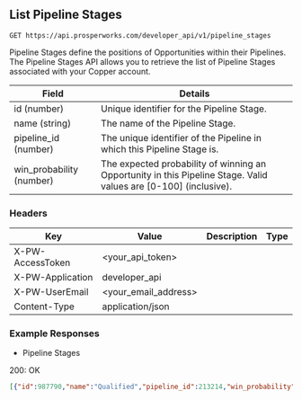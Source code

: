 ## List Pipeline Stages

```GET https://api.prosperworks.com/developer_api/v1/pipeline_stages```

Pipeline Stages define the positions of Opportunities within their Pipelines. The Pipeline Stages API allows you to retrieve the list of Pipeline Stages associated with your Copper account.


|          Field           |                                                     Details                                                      |
| ------------------------ | ---------------------------------------------------------------------------------------------------------------- |
| id (number)              | Unique identifier for the Pipeline Stage.                                                                        |
| name (string)            | The name of the Pipeline Stage.                                                                                  |
| pipeline_id (number)     | The unique identifier of the Pipeline in which this Pipeline Stage is.                                           |
| win_probability (number) | The expected probability of winning an Opportunity in this Pipeline Stage. Valid values are [0-100] (inclusive). |

### Headers

Key | Value | Description | Type
--- | --- | --- | ---
X-PW-AccessToken | <your_api_token> |  | 
X-PW-Application | developer_api |  | 
X-PW-UserEmail | <your_email_address> |  | 
Content-Type | application/json |  | 
### Example Responses

- Pipeline Stages

200: OK
```json
[{"id":987790,"name":"Qualified","pipeline_id":213214,"win_probability":5},{"id":987791,"name":"Follow-up","pipeline_id":213214,"win_probability":10},{"id":987792,"name":"Presentation","pipeline_id":213214,"win_probability":20},{"id":987793,"name":"Contract Sent","pipeline_id":213214,"win_probability":40},{"id":987794,"name":"Negotiation","pipeline_id":213214,"win_probability":80},{"id":987795,"name":"First Meeting","pipeline_id":213215,"win_probability":10},{"id":987796,"name":"Partner Meeting","pipeline_id":213215,"win_probability":25},{"id":987797,"name":"Negotiation","pipeline_id":213215,"win_probability":50},{"id":987798,"name":"Term Sheet","pipeline_id":213215,"win_probability":75}]
```